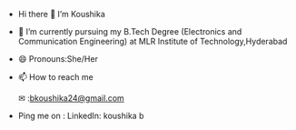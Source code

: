 -  Hi there 👋 
     I’m Koushika

- 🌱 I’m currently pursuing my B.Tech Degree 
     (Electronics and Communication Engineering) 
     at MLR Institute of Technology,Hyderabad 
- 😄 Pronouns:She/Her
- 📫 How to reach me 

    ✉ :bkoushika24@gmail.com 
- Ping me on :
   LinkedIn: koushika b
   
  

<!---
bkoushika-24/bkoushika-24 is a ✨ special ✨ repository because its `README.md` (this file) appears on your GitHub profile.
You can click the Preview link to take a look at your changes.
--->
